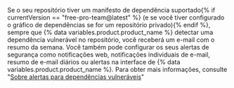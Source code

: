 Se o seu repositório tiver um manifesto de dependência suportado{% if currentVersion == "free-pro-team@latest" %} (e se você tiver configurado o gráfico de dependências se for um repositório privado){% endif %}, sempre que {% data variables.product.product_name %} detectar uma dependência vulnerável no repositório, você receberá um e-mail com o resumo da semana. Você também pode configurar os seus alertas de segurança como notificações web, notificações individuais de e-mail, resumo de e-mail diários ou alertas na interface de {% data variables.product.product_name %}. Para obter mais informações, consulte "[Sobre alertas para dependências vulneráveis](/github/managing-security-vulnerabilities/about-alerts-for-vulnerable-dependencies)"
